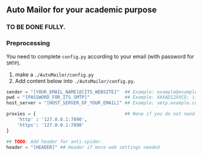 ## Auto Mailor for your academic purpose
### TO BE DONE FULLY.
### Preprocessing
You need to complete `config.py` according to your email (with password for `SMTP`).
1. make a `./AutoMailor/config.py`
2. Add content below into `./AutoMailor/config.py`.
```python
sender = "[YOUR_EMAIL_NAME]@[ITS_WEBSITE]"  ## Example: example@example.com
pwd = "[PASSWORD_FOR_ITS_SMTP]"             ## Example: XAXAD12XXCD; it is according to your platform, please google for it.
host_server = "[HOST_SERVER_OF_YOUR_EMAIL]" ## Example: smtp.example.com

proxies = {                                 ## None if you do not need.
    'http' : '127.0.0.1:7890',
    'https': '127.0.0.1:7890'
}  

## TODO: Add header for anti-spider.
header = "[HEADER]" ## Header if more web settings needed
```